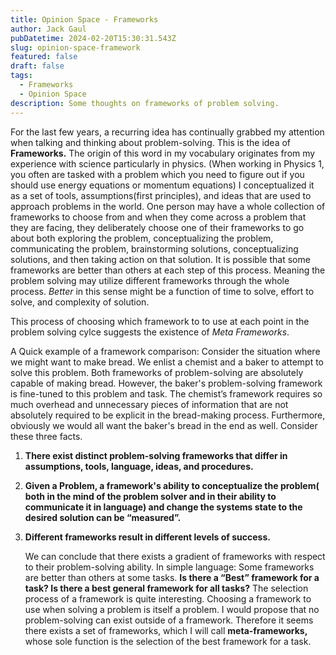 ```yaml
---
title: Opinion Space - Frameworks
author: Jack Gaul
pubDatetime: 2024-02-20T15:30:31.543Z
slug: opinion-space-framework
featured: false
draft: false
tags:
  - Frameworks
  - Opinion Space
description: Some thoughts on frameworks of problem solving.
---
```


For the last few years, a recurring idea has continually grabbed my attention when talking and thinking about problem-solving. This is the idea of **Frameworks.** The origin of this word in my vocabulary originates from my experience with science particularly in physics. (When working in Physics 1, you often are tasked with a problem which you need to figure out if you should use energy equations or momentum equations) I conceptualized it as a set of tools, assumptions(first principles), and ideas that are used to approach problems in the world. One person may have a whole collection of frameworks to choose from and when they come across a problem that they are facing, they deliberately choose one of their frameworks to go about both exploring the problem, conceptualizing the problem, communicating the problem, brainstorming solutions, conceptualizing solutions, and then taking action on that solution. It is possible that some frameworks are better than others at each step of this process. Meaning the problem solving may utilize different frameworks through the whole process. _Better_ in this sense might be a function of time to solve, effort to solve, and complexity of solution.

This process of choosing which framework to to use at each point in the problem solving cylce suggests the existence of _Meta Frameworks_.

A Quick example of a framework comparison: Consider the situation where we might want to make bread. We enlist a chemist and a baker to attempt to solve this problem. Both frameworks of problem-solving are absolutely capable of making bread. However, the baker's problem-solving framework is fine-tuned to this problem and task. The chemist’s framework requires so much overhead and unnecessary pieces of information that are not absolutely required to be explicit in the bread-making process. Furthermore, obviously we would all want the baker's bread in the end as well.
Consider these three facts.

1. **There exist distinct problem-solving frameworks that differ in assumptions, tools, language, ideas, and procedures.**
2. **Given a Problem, a framework's ability to conceptualize the problem( both in the mind of the problem solver and in their ability to communicate it in language) and change the systems state to the desired solution can be “measured”.**
3. **Different frameworks result in different levels of success.**

   We can conclude that there exists a gradient of frameworks with respect to their problem-solving ability.
   In simple language: Some frameworks are better than others at some tasks.
   **Is there a “Best” framework for a task? Is there a best general framework for all tasks?**
   The selection process of a framework is quite interesting. Choosing a framework to use when solving a problem is itself a problem. I would propose that no problem-solving can exist outside of a framework. Therefore it seems there exists a set of frameworks, which I will call **meta-frameworks,** whose sole function is the selection of the best framework for a task.
